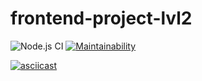 # frontend-project-lvl2
![Node.js CI](https://github.com/DmitriyK/frontend-project-lvl2/workflows/Node.js%20CI/badge.svg)
[![Maintainability](https://api.codeclimate.com/v1/badges/0875cc3054ae2777fe7e/maintainability)](https://codeclimate.com/github/DmitriyK/frontend-project-lvl2/maintainability)

[![asciicast](https://asciinema.org/a/326679.svg)](https://asciinema.org/a/326679)